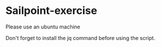 # Sailpoint-exercise

Please use an ubuntu machine

Don't forget to install the jq command before using the script.
